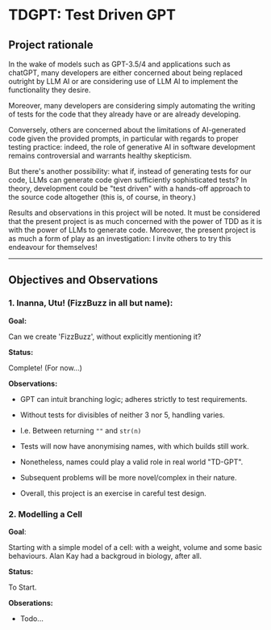 # TDGPT: Test Driven GPT

## Project rationale

In the wake of models such as GPT-3.5/4 and applications such as chatGPT, 
many developers are either concerned about being replaced outright by LLM AI
or are considering use of LLM AI to implement the functionality they desire.

Moreover, many developers are considering simply automating the writing of
tests for the code that they already have or are already developing.

Conversely, others are concerned about the limitations of AI-generated code 
given the provided prompts, in particular with regards to proper testing
practice: indeed, the role of generative AI in software development
remains controversial and warrants healthy skepticism.

But there's another possibility: what if, instead of generating tests for
our code, LLMs can generate code given sufficiently sophisticated tests?
In theory, development could be "test driven" with a hands-off approach to
the source code altogether (this is, of course, in theory.)

Results and observations in this project will be noted.
It must be considered that the present project is as much concerned with 
the power of TDD as it is with the power of LLMs to generate code. Moreover,
the present project is as much a form of play as an investigation: I invite
others to try this endeavour for themselves!

---

## Objectives and Observations 

### 1. Inanna, Utu! (FizzBuzz in all but name): 

**Goal:**

Can we create 'FizzBuzz', without explicitly mentioning it?

**Status:**

Complete! (For now...)

**Observations:**

- GPT can intuit branching logic; adheres strictly to test requirements.
- Without tests for divisibles of neither 3 nor 5, handling varies.
- I.e. Between returning `""` and `str(n)`
- Tests will now have anonymising names, with which builds still work.
- Nonetheless, names could play a valid role in real world "TD-GPT".
- Subsequent problems will be more novel/complex in their nature. 

- Overall, this project is an exercise in careful test design.

### 2. Modelling a Cell

**Goal**:

Starting with a simple model of a cell: with a weight, volume and some 
basic behaviours. Alan Kay had a backgroud in biology, after all.

**Status:**

To Start.

**Obserations:**

- Todo...


